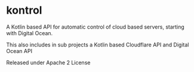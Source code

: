 kontrol
=======

A Kotlin based API for automatic control of cloud based servers, starting with Digital Ocean.

This also includes in sub projects a Kotlin based Cloudflare API and Digital Ocean API

Released under Apache 2 License
